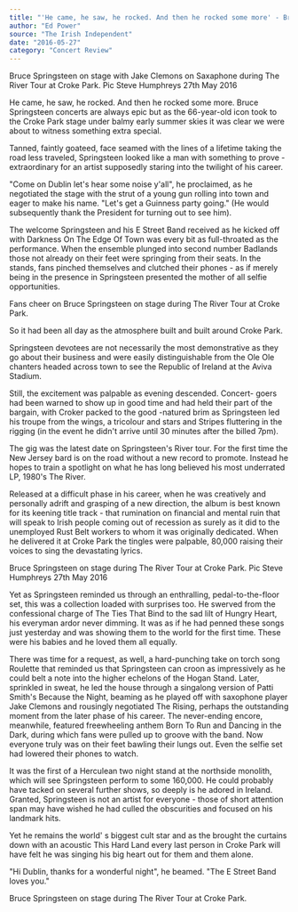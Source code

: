 ```yaml
---
title: "'He came, he saw, he rocked. And then he rocked some more' - Bruce Springsteen takes Croke Park by storm"
author: "Ed Power"
source: "The Irish Independent"
date: "2016-05-27"
category: "Concert Review"
---
```


Bruce Springsteen on stage with Jake Clemons on Saxaphone during The River Tour at Croke Park. Pic Steve Humphreys 27th May 2016

He came, he saw, he rocked. And then he rocked some more. Bruce Springsteen concerts are always epic but as the 66-year-old icon took to the Croke Park stage under balmy early summer skies it was clear we were about to witness something extra special.

Tanned, faintly goateed, face seamed with the lines of a lifetime taking the road less traveled, Springsteen looked like a man with something to prove - extraordinary for an artist supposedly staring into the twilight of his career.

"Come on Dublin let's hear some noise y'all", he proclaimed, as he negotiated the stage with the strut of a young gun rolling into town and eager to make his name. "Let's get a Guinness party going." (He would subsequently thank the President for turning out to see him).

The welcome Springsteen and his E Street Band received as he kicked off with Darkness On The Edge Of Town was every bit as full-throated as the performance. When the ensemble plunged into second number Badlands those not already on their feet were springing from their seats. In the stands, fans pinched themselves and clutched their phones - as if merely being in the presence in Springsteen presented the mother of all selfie opportunities.

Fans cheer on Bruce Springsteen on stage during The River Tour at Croke Park.

So it had been all day as the atmosphere built and built around Croke Park.

Springsteen devotees are not necessarily the most demonstrative as they go about their business and were easily distinguishable from the Ole Ole chanters headed across town to see the Republic of Ireland at the Aviva Stadium.

Still, the excitement was palpable as evening descended. Concert- goers had been warned to show up in good time and had held their part of the bargain, with Croker packed to the good -natured brim as Springsteen led his troupe from the wings, a tricolour and stars and Stripes fluttering in the rigging (in the event he didn't arrive until 30 minutes after the billed 7pm).

The gig was the latest date on Springsteen's River tour. For the first time the New Jersey bard is on the road without a new record to promote. Instead he hopes to train a spotlight on what he has long believed his most underrated LP, 1980's The River.

Released at a difficult phase in his career, when he was creatively and personally adrift and grasping of a new direction, the album is best known for its keening title track - that rumination on financial and mental ruin that will speak to Irish people coming out of recession as surely as it did to the unemployed Rust Belt workers to whom it was originally dedicated. When he delivered it at Croke Park the tingles were palpable, 80,000 raising their voices to sing the devastating lyrics.

Bruce Springsteen on stage during The River Tour at Croke Park. Pic Steve Humphreys 27th May 2016

Yet as Springsteen reminded us through an enthralling, pedal-to-the-floor set, this was a collection loaded with surprises too. He swerved from the confessional charge of The Ties That Bind to the sad lilt of Hungry Heart, his everyman ardor never dimming. It was as if he had penned these songs just yesterday and was showing them to the world for the first time. These were his babies and he loved them all equally.

There was time for a request, as well, a hard-punching take on torch song Roulette that reminded us that Springsteen can croon as impressively as he could belt a note into the higher echelons of the Hogan Stand. Later, sprinkled in sweat, he led the house through a singalong version of Patti Smith's Because the Night, beaming as he played off with saxophone player Jake Clemons and rousingly negotiated The Rising, perhaps the outstanding moment from the later phase of his career. The never-ending encore, meanwhile, featured freewheeling anthem Born To Run and Dancing in the Dark, during which fans were pulled up to groove with the band. Now everyone truly was on their feet bawling their lungs out. Even the selfie set had lowered their phones to watch.

It was the first of a Herculean two night stand at the northside monolith, which will see Springsteen perform to some 160,000. He could probably have tacked on several further shows, so deeply is he adored in Ireland. Granted, Springsteen is not an artist for everyone - those of short attention span may have wished he had culled the obscurities and focused on his landmark hits.

Yet he remains the world' s biggest cult star and as the brought the curtains down with an acoustic This Hard Land every last person in Croke Park will have felt he was singing his big heart out for them and them alone.

"Hi Dublin, thanks for a wonderful night", he beamed. "The E Street Band loves you."

Bruce Springsteen on stage during The River Tour at Croke Park.